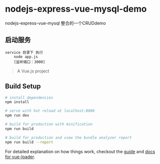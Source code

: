 # nodejs-express-vue-mysql-demo
nodejs-express-vue-mysql 整合的一个CRUDdemo
## 启动服务
```
service 目录下 执行
    node app.js
    [监听端口：3000]
```
> A Vue.js project

## Build Setup

``` bash
# install dependencies
npm install

# serve with hot reload at localhost:8080
npm run dev

# build for production with minification
npm run build

# build for production and view the bundle analyzer report
npm run build --report
```

For detailed explanation on how things work, checkout the [guide](http://vuejs-templates.github.io/webpack/) and [docs for vue-loader](http://vuejs.github.io/vue-loader).
